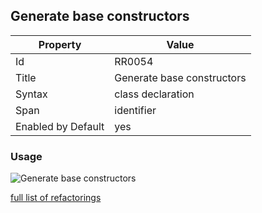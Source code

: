 ## Generate base constructors

Property | Value
--- | --- 
Id | RR0054
Title | Generate base constructors
Syntax | class declaration
Span | identifier
Enabled by Default | yes

### Usage

![Generate base constructors](../../images/refactorings/GenerateBaseConstructors.png)

[full list of refactorings](Refactorings.md)
